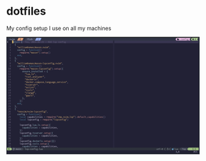 # dotfiles

My config setup I use on all my machines

![editor screenshot](./images/work-example.png)
